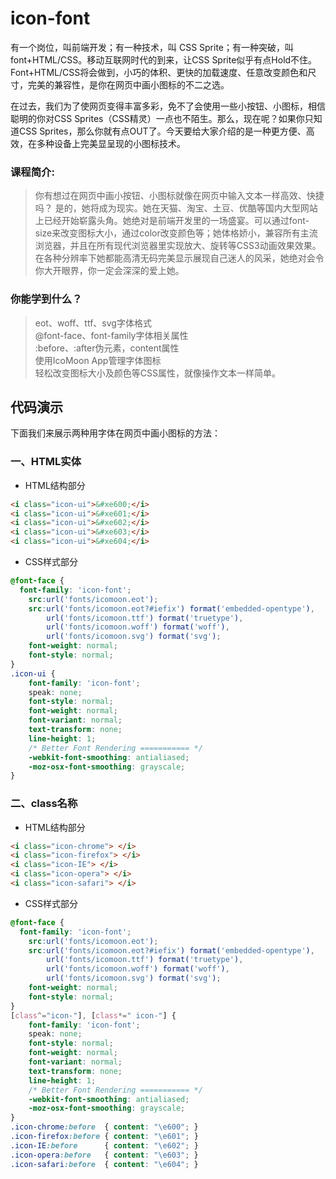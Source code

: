 icon-font
=====
有一个岗位，叫前端开发；有一种技术，叫 CSS Sprite；有一种突破，叫font+HTML/CSS。移动互联网时代的到来，让CSS Sprite似乎有点Hold不住。Font+HTML/CSS将会做到，小巧的体积、更快的加载速度、任意改变颜色和尺寸，完美的兼容性，是你在网页中画小图标的不二之选。

在过去，我们为了使网页变得丰富多彩，免不了会使用一些小按钮、小图标，相信聪明的你对CSS Sprites（CSS精灵）一点也不陌生。那么，现在呢？如果你只知道CSS Sprites，那么你就有点OUT了。今天要给大家介绍的是一种更方便、高效，在多种设备上完美显呈现的小图标技术。

### 课程简介:

> 你有想过在网页中画小按钮、小图标就像在网页中输入文本一样高效、快捷吗？
    是的，她将成为现实。她在天猫、淘宝、土豆、优酷等国内大型网站上已经开始崭露头角。她绝对是前端开发里的一场盛宴。可以通过font-size来改变图标大小，通过color改变颜色等；她体格娇小，兼容所有主流浏览器，并且在所有现代浏览器里实现放大、旋转等CSS3动画效果效果。
    在各种分辨率下她都能高清无码完美显示展现自己迷人的风采，她绝对会令你大开眼界，你一定会深深的爱上她。
   
### 你能学到什么？
> eot、woff、ttf、svg字体格式<br>
> @font-face、font-family字体相关属性<br>
> :before、:after伪元素，content属性<br>
> 使用IcoMoon App管理字体图标<br>
> 轻松改变图标大小及颜色等CSS属性，就像操作文本一样简单。

## 代码演示
下面我们来展示两种用字体在网页中画小图标的方法：<br>

### 一、HTML实体
* HTML结构部分
```html
<i class="icon-ui">&#xe600;</i>
<i class="icon-ui">&#xe601;</i>
<i class="icon-ui">&#xe602;</i>
<i class="icon-ui">&#xe603;</i>
<i class="icon-ui">&#xe604;</i>
```

* CSS样式部分
```css
@font-face {
  font-family: 'icon-font';
	src:url('fonts/icomoon.eot');
	src:url('fonts/icomoon.eot?#iefix') format('embedded-opentype'),
		url('fonts/icomoon.ttf') format('truetype'),
		url('fonts/icomoon.woff') format('woff'),
		url('fonts/icomoon.svg') format('svg');
	font-weight: normal;
	font-style: normal;
}
.icon-ui {
	font-family: 'icon-font';
	speak: none;
	font-style: normal;
	font-weight: normal;
	font-variant: normal;
	text-transform: none;
	line-height: 1;
	/* Better Font Rendering =========== */
	-webkit-font-smoothing: antialiased;
	-moz-osx-font-smoothing: grayscale;
}
```

### 二、class名称
* HTML结构部分
```html
<i class="icon-chrome"> </i>
<i class="icon-firefox"> </i>
<i class="icon-IE"> </i>
<i class="icon-opera"> </i>
<i class="icon-safari"> </i>
```
* CSS样式部分
```css
@font-face {
  font-family: 'icon-font';
	src:url('fonts/icomoon.eot');
	src:url('fonts/icomoon.eot?#iefix') format('embedded-opentype'),
		url('fonts/icomoon.ttf') format('truetype'),
		url('fonts/icomoon.woff') format('woff'),
		url('fonts/icomoon.svg') format('svg');
	font-weight: normal;
	font-style: normal;
}
[class^="icon-"], [class*=" icon-"] {
	font-family: 'icon-font';
	speak: none;
	font-style: normal;
	font-weight: normal;
	font-variant: normal;
	text-transform: none;
	line-height: 1;
	/* Better Font Rendering =========== */
	-webkit-font-smoothing: antialiased;
	-moz-osx-font-smoothing: grayscale;
}
.icon-chrome:before  { content: "\e600"; }
.icon-firefox:before { content: "\e601"; }
.icon-IE:before      { content: "\e602"; }
.icon-opera:before   { content: "\e603"; }
.icon-safari:before  { content: "\e604"; }

```
